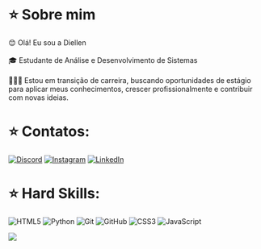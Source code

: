 
# ⭐️ Sobre mim

😊 Olá! Eu sou a Diellen<br><br>🎓 Estudante de Análise e Desenvolvimento de Sistemas<br><br>👩🏽‍💻 Estou em transição de carreira, buscando oportunidades de estágio para aplicar meus conhecimentos, crescer profissionalmente e contribuir com novas ideias.


# ⭐️ Contatos:
[![Discord](https://img.shields.io/badge/Discord-%237289DA.svg?logo=discord&logoColor=white)](https://discord.gg/https://discord.com/channels/@me) [![Instagram](https://img.shields.io/badge/Instagram-%23E4405F.svg?logo=Instagram&logoColor=white)](https://instagram.com/https://www.instagram.com/mariadiellen/) [![LinkedIn](https://img.shields.io/badge/LinkedIn-%230077B5.svg?logo=linkedin&logoColor=white)](https://linkedin.com/in/https://www.linkedin.com/in/maria-diellen/) 

# ⭐️ Hard Skills:
![HTML5](https://img.shields.io/badge/html5-%23E34F26.svg?style=for-the-badge&logo=html5&logoColor=white) ![Python](https://img.shields.io/badge/python-3670A0?style=for-the-badge&logo=python&logoColor=ffdd54) ![Git](https://img.shields.io/badge/git-%23F05033.svg?style=for-the-badge&logo=git&logoColor=white) ![GitHub](https://img.shields.io/badge/github-%23121011.svg?style=for-the-badge&logo=github&logoColor=white) ![CSS3](https://img.shields.io/badge/css3-%231572B6.svg?style=for-the-badge&logo=css3&logoColor=white) ![JavaScript](https://img.shields.io/badge/javascript-%23323330.svg?style=for-the-badge&logo=javascript&logoColor=%23F7DF1E)

[![](https://visitcount.itsvg.in/api?id=MariaDiellen&icon=0&color=10)](https://visitcount.itsvg.in)


<!-- Proudly created with GPRM ( https://gprm.itsvg.in ) -->
